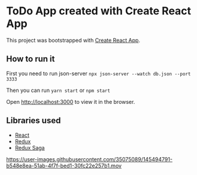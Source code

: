 # ToDo App created with Create React App

This project was bootstrapped with [Create React App](https://github.com/facebook/create-react-app).

## How to run it

First you need to run json-server `npx json-server --watch db.json --port 3333`

Then you can run `yarn start` or `npm start`

Open [http://localhost:3000](http://localhost:3000) to view it in the browser.

## Libraries used

- [React](https://reactjs.org/docs/getting-started.html)
- [Redux](https://redux.js.org/api/api-reference)
- [Redux Saga](https://redux-saga.js.org/docs/)

https://user-images.githubusercontent.com/35075089/145494791-b548e8ea-51ab-4f7f-bed1-30fc22e257b1.mov
